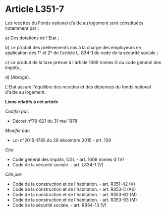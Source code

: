 # Article L351-7

Les recettes du Fonds national d'aide au logement sont constituées notamment par : 

a) Des dotations de l'Etat ; 

b) Le produit des prélèvements mis à la charge des employeurs en application des 1° et 2° de l'article L. 834-1 du code de la
sécurité sociale ; 

c) Le produit de la taxe prévue à l'article 1609 nonies G du code général des impôts ; 

d) (Abrogé). 

L'Etat assure l'équilibre des recettes et des dépenses du fonds national d'aide au logement.

**Liens relatifs à cet article**

_Codifié par_:

  - Décret n°78-621 du 31 mai 1978

_Modifié par_:

  - Loi n°2015-1785 du 29 décembre 2015 - art. 139

_Cite_:

  - Code général des impôts, CGI. - art. 1609 nonies G (V)
  - Code de la sécurité sociale. - art. L834-1 (V)

_Cité par_:

  - Code de la construction et de l'habitation. - art. R351-42 (V)
  - Code de la construction et de l'habitation. - art. R353-5 (Ab)
  - Code de la construction et de l'habitation. - art. R353-62 (M)
  - Code de la construction et de l'habitation. - art. R353-93 (M)
  - Code de la sécurité sociale. - art. R834-13 (V)
